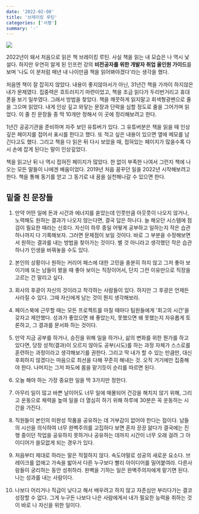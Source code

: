 ```yaml
---
date: '2022-02-08'
title: '브레이킹 루틴'
categories: ['서평']
summary: '-'
---
```


![](https://velog.velcdn.com/images/geuni620/post/a5ab8d5b-e585-49cf-b0fa-98939819b6ff/image.jpeg)

2022년이 돼서 처음으로 읽은 책 브레이킹 루틴.
사실 책을 읽는 내 모습은 나 역시 낯설다.
하지만 우연히 알게 된 인프런 강의 **비전공자를 위한 개발자 취업 올인원 가이드**를 보며
'나도 이 분처럼 매년 내 나이만큼 책을 읽어봐야겠다'라는 생각을 했다.

처음엔 책이 잘 잡히지 않았다. 내용이 좋지않아서가 아닌, 31년간 책을 가까이 하지않은 내가 문제였다.
집중력은 흐트러지기 마련이었고, 책을 조금 읽다가 두리번거리고 휴대폰을 보기 일쑤였다.
그래서 방법을 찾았다. 책을 깨끗하게 읽지말고 회색형광펜으로 줄을 그으며 읽었다.
내게 인상 깊고 와닿는 문장과 단락을 심할 정도로 줄을 그어가며 읽었다.
이 줄 친 문장들 중 딱 10개만 정해서 이 곳에 정리해보려고 한다.

1년간 공공기관을 준비하며 자주 보던 유튜버가 있다. 그 유튜버분은 책을 읽을 때 인상깊은 페이지를 접어서 표시를 한다고 했다. 또 적고 싶은 내용이 있으면 옆에 메모를 남긴다고도 했다.
그리고 책을 다 읽은 뒤 다시 보았을 때, 접혀있는 페이지가 많을수록 다시 손에 잡게 된다는 말이 인상깊었다.

책을 읽고난 뒤 나 역시 접혀진 페이지가 많았다. 한 없이 부족한 나여서 그런지 책에 나오는 모든 말들이 나에겐 배움이었다.
2019년 처음 꿈꾸던 일을 2022년 시작해보려고 한다. 책을 통해 동기를 얻고 그 동기로 내 꿈을 실천해나갈 수 있으면 한다.

## 밑줄 친 문장들

1. 만약 어떤 일에 돈과 시간과 에너지를 쏟았는데 인풋만큼 아웃풋이 나오지 않거나, 노력해도 원하는 결과가 나오지 않는다면, 결국 답은 하나다. 늘 해오던 시스템에 점검이 필요한 때라는 신호다. 자신이 하루 종일 어떻게 공부하고 일하는지 작은 습관 하나까지 다 기록해보자. 그러면 문제점이 보일 것이다. 바로 그 부분을 수정해보면서 원하는 결과를 내는 방법을 찾아가는 것이다. 별 것 아니라고 생각했던 작은 습관 하나가 인생을 바꿔놓을 수도 있다.

2. 본인의 상황이나 원하는 커리어 패스에 대한 고민을 충분히 하지 않고 그저 좋아 보이기에 또는 남들이 봤을 때 좋아 보이는 직장이어서, 단지 그런 이유만으로 직장을 고르는 건 말리고 싶다.

3. 회사의 후광이 자신의 것이라고 착각하는 사람들이 있다. 하지만 그 후광은 언제든 사라질 수 있다. 그때 자신에게 남는 것이 뭔지 생각해보라.

4. 페이스북에 근무할 때는 모든 프로젝트를 마칠 때마다 팀원들에게 '회고의 시간'을 갖자고 제안했다. 성과가 좋았으면 왜 좋았는지, 못했으면 왜 못했는지 자유롭게 토론하고, 그 결과를 문서화 하는 것이다.

5. 만약 지금 공부를 하거나, 승진을 위해 일을 하거나, 삶의 변화를 위한 뭔가를 하고 있다면, 당장 성적(결과)이 오르지 않아도 공부(시도)를 하는 과정 자체가 스스로를 훈련하는 과정이라고 생각해보기를 권한다. 그리고 딱 내가 할 수 있는 만큼만, 대신 후회하지 않겠다는 마음으로 최선을 다해 꾸준히 해내는 것. 오직 거기에만 집중해야 한다. 나머지는 그저 파도에 몸을 맡기듯이 순리를 따르면 된다.

6. 오늘 해야 하는 가장 중요한 일을 딱 3가지만 정한다.

7. 아무리 일이 많고 바쁜 날이어도 너무 일에 매몰되어 건강을 해치지 않기 위해, 그리고 운동으로 체력을 높여 일을 더 열심히 하기 위해 하루에 30분은 꼭 운동하는 시간을 가진다.

8. 직원들이 본인의 미완성 작품을 공유하는 데 거부감이 없어야 한다는 점이다. 남들의 시선을 의식하여 너무 완벽주의를 고집하다 보면 혼자 끙끙 앓다가 결국에는 진행 중이던 작업을 공유하지 못하거나 공유하는 데까지 시간이 너무 오래 걸려 그 아이디어가 쓸모없게 되는 경우가 있다.

9. 처음부터 제대로 하라는 말은 적절하지 않다. 속도야말로 성공의 새로운 요소다. 브레이크를 없애고 가속을 밟아서 다른 누구보다 빨리 아이디어를 밀어붙여라. 다른사람들이 궁리하는 동안 성취하라. 완벽을 기하는 일은 완벽주의자에게 맡기면 된다. 나는 성과를 내는 사람이다.

10. 나보다 어리거나 직급이 낮다고 해서 배우려고 하지 않고 자존심만 부리다가는 결코 성장할 수 없다. 그게 누구든 나보다 나은 사람에게서 내가 필요한 능력을 취하는 것이 바로 나 자신을 위한 일이다.
